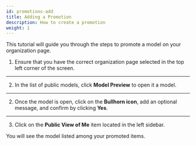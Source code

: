 ```yaml
---
id: promotions-add
title: Adding a Promotion
description: How to create a promotion
weight: 1
---
```


This tutorial will guide you through the steps to promote a model on your organization page.

1. Ensure that you have the correct organization page selected in the top left corner of the screen.

---

2. In the list of public models, click **Model Preview** to open it a model.

---

2. Once the model is open, click on the **Bullhorn icon**, add an optional message, and confirm by clicking **Yes**.

---

3. Click on the **Public View of Me** item located in the left sidebar.

You will see the model listed among your promoted items.
